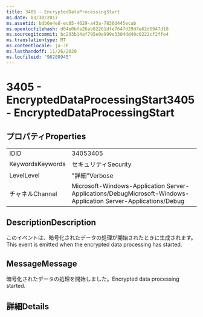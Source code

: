 ```yaml
---
title: 3405 - EncryptedDataProcessingStart
ms.date: 03/30/2017
ms.assetid: bdb6e4e8-ec85-4629-a43a-7836d445ecab
ms.openlocfilehash: d04e0bfa26ab82261dfe7647d29d7e62d6947d18
ms.sourcegitcommit: bc293b14af795e0e999e3304dd40c0222cf2ffe4
ms.translationtype: MT
ms.contentlocale: ja-JP
ms.lasthandoff: 11/26/2020
ms.locfileid: "96288945"
---
```

# <a name="3405---encrypteddataprocessingstart"></a><span data-ttu-id="f5bbd-102">3405 - EncryptedDataProcessingStart</span><span class="sxs-lookup"><span data-stu-id="f5bbd-102">3405 - EncryptedDataProcessingStart</span></span>

## <a name="properties"></a><span data-ttu-id="f5bbd-103">プロパティ</span><span class="sxs-lookup"><span data-stu-id="f5bbd-103">Properties</span></span>  
  
|||  
|-|-|  
|<span data-ttu-id="f5bbd-104">ID</span><span class="sxs-lookup"><span data-stu-id="f5bbd-104">ID</span></span>|<span data-ttu-id="f5bbd-105">3405</span><span class="sxs-lookup"><span data-stu-id="f5bbd-105">3405</span></span>|  
|<span data-ttu-id="f5bbd-106">Keywords</span><span class="sxs-lookup"><span data-stu-id="f5bbd-106">Keywords</span></span>|<span data-ttu-id="f5bbd-107">セキュリティ</span><span class="sxs-lookup"><span data-stu-id="f5bbd-107">Security</span></span>|  
|<span data-ttu-id="f5bbd-108">Level</span><span class="sxs-lookup"><span data-stu-id="f5bbd-108">Level</span></span>|<span data-ttu-id="f5bbd-109">"詳細"</span><span class="sxs-lookup"><span data-stu-id="f5bbd-109">Verbose</span></span>|  
|<span data-ttu-id="f5bbd-110">チャネル</span><span class="sxs-lookup"><span data-stu-id="f5bbd-110">Channel</span></span>|<span data-ttu-id="f5bbd-111">Microsoft-Windows-Application Server-Applications/Debug</span><span class="sxs-lookup"><span data-stu-id="f5bbd-111">Microsoft-Windows-Application Server-Applications/Debug</span></span>|  
  
## <a name="description"></a><span data-ttu-id="f5bbd-112">Description</span><span class="sxs-lookup"><span data-stu-id="f5bbd-112">Description</span></span>  

 <span data-ttu-id="f5bbd-113">このイベントは、暗号化されたデータの処理が開始されたときに生成されます。</span><span class="sxs-lookup"><span data-stu-id="f5bbd-113">This event is emitted when the encrypted data processing has started.</span></span>  
  
## <a name="message"></a><span data-ttu-id="f5bbd-114">Message</span><span class="sxs-lookup"><span data-stu-id="f5bbd-114">Message</span></span>  

 <span data-ttu-id="f5bbd-115">暗号化されたデータの処理を開始しました。</span><span class="sxs-lookup"><span data-stu-id="f5bbd-115">Encrypted data processing started.</span></span>  
  
## <a name="details"></a><span data-ttu-id="f5bbd-116">詳細</span><span class="sxs-lookup"><span data-stu-id="f5bbd-116">Details</span></span>
